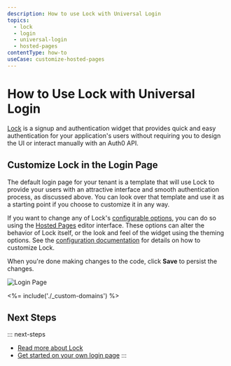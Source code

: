 ```yaml
---
description: How to use Lock with Universal Login
topics:
  - lock
  - login
  - universal-login
  - hosted-pages
contentType: how-to
useCase: customize-hosted-pages
---
```

# How to Use Lock with Universal Login

[Lock](/libraries/lock) is a signup and authentication widget that provides quick and easy authentication for your application's users without requiring you to design the UI or interact manually with an Auth0 API.

## Customize Lock in the Login Page

The default login page for your tenant is a template that will use Lock to provide your users with an attractive interface and smooth authentication process, as discussed above. You can look over that template and use it as a starting point if you choose to customize it in any way.

If you want to change any of Lock's [configurable options](/libraries/lock/configuration), you can do so using the [Hosted Pages](${manage_url}/#/login_page) editor interface. These options can alter the behavior of Lock itself, or the look and feel of the widget using the theming options. See the [configuration documentation](/libraries/lock/v11/configuration) for details on how to customize Lock.

When you're done making changes to the code, click **Save** to persist the changes.

![Login Page](/media/articles/hosted-pages/hlp-lock.png)

<%= include('./_custom-domains') %>

## Next Steps

::: next-steps
* [Read more about Lock](/libraries/lock)
* [Get started on your own login page](${manage_url}/#/login_page)
:::
